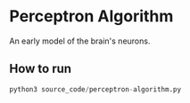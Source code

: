 # Perceptron Algorithm
An early model of the brain's neurons.

## How to run

```python
python3 source_code/perceptron-algorithm.py
```
